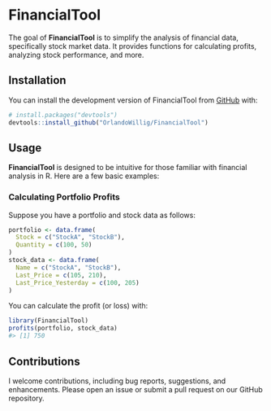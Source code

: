 
<!-- README.md is generated from README.Rmd. Please edit that file -->

# FinancialTool

<!-- badges: start -->
<!-- badges: end -->

The goal of **FinancialTool** is to simplify the analysis of financial
data, specifically stock market data. It provides functions for
calculating profits, analyzing stock performance, and more.

## Installation

You can install the development version of FinancialTool from
[GitHub](https://github.com/) with:

``` r
# install.packages("devtools")
devtools::install_github("OrlandoWillig/FinancialTool")
```

## Usage

**FinancialTool** is designed to be intuitive for those familiar with
financial analysis in R. Here are a few basic examples:

### Calculating Portfolio Profits

Suppose you have a portfolio and stock data as follows:

``` r
portfolio <- data.frame(
  Stock = c("StockA", "StockB"),
  Quantity = c(100, 50)
)
stock_data <- data.frame(
  Name = c("StockA", "StockB"),
  Last_Price = c(105, 210),
  Last_Price_Yesterday = c(100, 205)
)
```

You can calculate the profit (or loss) with:

``` r
library(FinancialTool)
profits(portfolio, stock_data)
#> [1] 750
```

## Contributions

I welcome contributions, including bug reports, suggestions, and
enhancements. Please open an issue or submit a pull request on our
GitHub repository.

